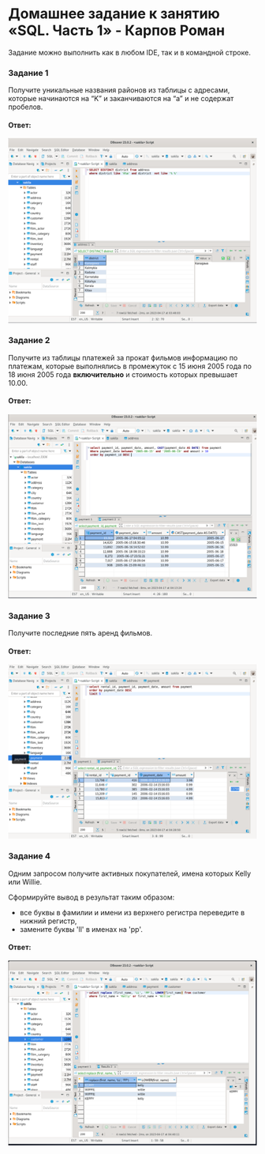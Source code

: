 # Домашнее задание к занятию «SQL. Часть 1» - Карпов Роман

Задание можно выполнить как в любом IDE, так и в командной строке.

### Задание 1

Получите уникальные названия районов из таблицы с адресами, которые начинаются на “K” и заканчиваются на “a” и не содержат пробелов.

#### Ответ:  
![Скрин](https://github.com/Karhq/12.3_hw_SQL_1/blob/main/Nom1.png)

### Задание 2

Получите из таблицы платежей за прокат фильмов информацию по платежам, которые выполнялись в промежуток с 15 июня 2005 года по 18 июня 2005 года **включительно** и стоимость которых превышает 10.00.

#### Ответ:  
![Скрин](https://github.com/Karhq/12.3_hw_SQL_1/blob/main/Nom2.png)  

### Задание 3

Получите последние пять аренд фильмов.

#### Ответ:  
![Скрин](https://github.com/Karhq/12.3_hw_SQL_1/blob/main/Nom3.png)  


### Задание 4

Одним запросом получите активных покупателей, имена которых Kelly или Willie. 

Сформируйте вывод в результат таким образом:
- все буквы в фамилии и имени из верхнего регистра переведите в нижний регистр,
- замените буквы 'll' в именах на 'pp'.

#### Ответ:  
![Скрин](https://github.com/Karhq/12.3_hw_SQL_1/blob/main/Nom4.png)  




